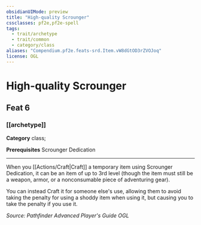 ```yaml
---
obsidianUIMode: preview
title: "High-quality Scrounger"
cssclasses: pf2e,pf2e-spell
tags:
  - trait/archetype
  - trait/common
  - category/class
aliases: "Compendium.pf2e.feats-srd.Item.vW8dGtOD3rZVOJoq"
license: OGL
---
```

# High-quality Scrounger
## Feat 6
### [[archetype]]

**Category** class; 



**Prerequisites** Scrounger Dedication
* * *
When you [[Actions/Craft|Craft]] a temporary item using Scrounger Dedication, it can be an item of up to 3rd level (though the item must still be a weapon, armor, or a nonconsumable piece of adventuring gear).

You can instead Craft it for someone else's use, allowing them to avoid taking the penalty for using a shoddy item when using it, but causing you to take the penalty if you use it.

*Source: Pathfinder Advanced Player's Guide*
*OGL*